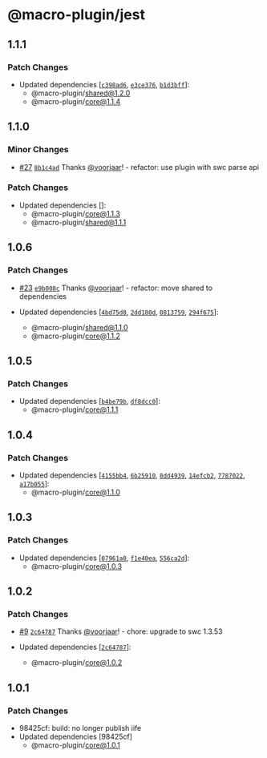 # @macro-plugin/jest

## 1.1.1

### Patch Changes

- Updated dependencies [[`c398ad6`](https://github.com/macro-plugin/macros/commit/c398ad61bd1aa9b79c1a98f7e811323f996f5658), [`e3ce376`](https://github.com/macro-plugin/macros/commit/e3ce37696e0a21bdddb56804f7dbcfa904f5fd35), [`b1d3bff`](https://github.com/macro-plugin/macros/commit/b1d3bffcac4ef25930bd7ee4409664f6fb00fb06)]:
  - @macro-plugin/shared@1.2.0
  - @macro-plugin/core@1.1.4

## 1.1.0

### Minor Changes

- [#27](https://github.com/macro-plugin/macros/pull/27) [`8b1c4ad`](https://github.com/macro-plugin/macros/commit/8b1c4adc1a5512d74eaf268d7f8c1ab46f772930) Thanks [@voorjaar](https://github.com/voorjaar)! - refactor: use plugin with swc parse api

### Patch Changes

- Updated dependencies []:
  - @macro-plugin/core@1.1.3
  - @macro-plugin/shared@1.1.1

## 1.0.6

### Patch Changes

- [#23](https://github.com/macro-plugin/macros/pull/23) [`e9b008c`](https://github.com/macro-plugin/macros/commit/e9b008c5089fcdf453cd16e7037fea9432a1f187) Thanks [@voorjaar](https://github.com/voorjaar)! - refactor: move shared to dependencies

- Updated dependencies [[`4bd75d8`](https://github.com/macro-plugin/macros/commit/4bd75d8f5f59bc3c7befcc7178a9ba87ac9fad8a), [`2dd180d`](https://github.com/macro-plugin/macros/commit/2dd180d67643a63dd3abe706fe393f8da431a5f5), [`0813759`](https://github.com/macro-plugin/macros/commit/081375946893092cdd9280aa5c20333a722e5683), [`294f675`](https://github.com/macro-plugin/macros/commit/294f67574c5ff168bdeb0a499ea4ab2fd57579cf)]:
  - @macro-plugin/shared@1.1.0
  - @macro-plugin/core@1.1.2

## 1.0.5

### Patch Changes

- Updated dependencies [[`b4be79b`](https://github.com/macro-plugin/macros/commit/b4be79be09e8790b95c6a2e9b07dde4ba3822f39), [`df8dcc0`](https://github.com/macro-plugin/macros/commit/df8dcc0ab7f3e09f1157c5c2a7cda4a7f5367991)]:
  - @macro-plugin/core@1.1.1

## 1.0.4

### Patch Changes

- Updated dependencies [[`4155bb4`](https://github.com/macro-plugin/macros/commit/4155bb4de7968a83e62203411bceae6b0602637f), [`6b25910`](https://github.com/macro-plugin/macros/commit/6b25910567e910b7c71c79646f8569a2f3927be6), [`8dd4939`](https://github.com/macro-plugin/macros/commit/8dd493997931d8d91a82ffb1785927d425c17c61), [`14efcb2`](https://github.com/macro-plugin/macros/commit/14efcb2c6461ab3f5d78e0599ec74b422085ce1d), [`7787022`](https://github.com/macro-plugin/macros/commit/7787022f657b7a79cb18a1e8ba947ae2eaeb682e), [`a17b055`](https://github.com/macro-plugin/macros/commit/a17b055d356c285b394add56192c80077ebde2c2)]:
  - @macro-plugin/core@1.1.0

## 1.0.3

### Patch Changes

- Updated dependencies [[`07961a0`](https://github.com/macro-plugin/macros/commit/07961a03b6e82080a2b8c8ab2626c187c34f912e), [`f1e40ea`](https://github.com/macro-plugin/macros/commit/f1e40ead32636d4f2d43c442e70cc208e2d43b28), [`556ca2d`](https://github.com/macro-plugin/macros/commit/556ca2d9addaf36ac84da8c8ea7b5bc465e174b7)]:
  - @macro-plugin/core@1.0.3

## 1.0.2

### Patch Changes

- [#9](https://github.com/macro-plugin/macros/pull/9) [`2c64787`](https://github.com/macro-plugin/macros/commit/2c647875182c5fc6ca41c9e72587a08307ba90ec) Thanks [@voorjaar](https://github.com/voorjaar)! - chore: upgrade to swc 1.3.53

- Updated dependencies [[`2c64787`](https://github.com/macro-plugin/macros/commit/2c647875182c5fc6ca41c9e72587a08307ba90ec)]:
  - @macro-plugin/core@1.0.2

## 1.0.1

### Patch Changes

- 98425cf: build: no longer publish iife
- Updated dependencies [98425cf]
  - @macro-plugin/core@1.0.1
